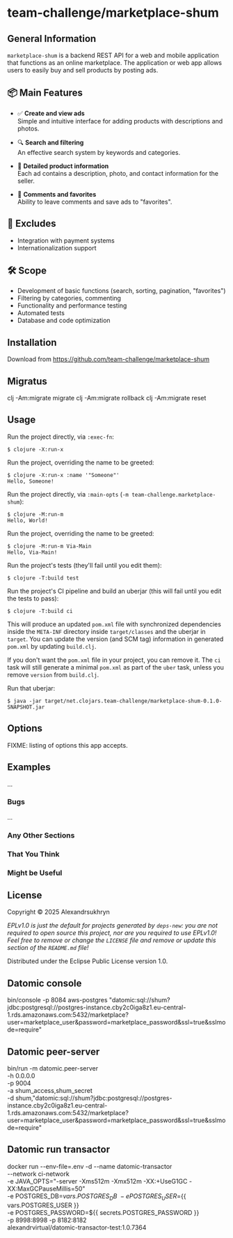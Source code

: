 # team-challenge/marketplace-shum

## General Information

`marketplace-shum` is a backend REST API for a web and mobile application that functions as an online marketplace. The application or web app allows users to easily buy and sell products by posting ads.

## 📦 Main Features

- ✅ **Create and view ads**  
  Simple and intuitive interface for adding products with descriptions and photos.
  
- 🔍 **Search and filtering**  
  An effective search system by keywords and categories.

- 📄 **Detailed product information**  
  Each ad contains a description, photo, and contact information for the seller.

- 💬 **Comments and favorites**  
  Ability to leave comments and save ads to "favorites".

## 🚫 Excludes

- Integration with payment systems
- Internationalization support

## 🛠 Scope

- Development of basic functions (search, sorting, pagination, "favorites")
- Filtering by categories, commenting
- Functionality and performance testing
- Automated tests
- Database and code optimization

## Installation

Download from https://github.com/team-challenge/marketplace-shum

## Migratus

clj -Am:migrate migrate
clj -Am:migrate rollback
clj -Am:migrate reset

## Usage

Run the project directly, via `:exec-fn`:

    $ clojure -X:run-x

Run the project, overriding the name to be greeted:

    $ clojure -X:run-x :name '"Someone"'
    Hello, Someone!

Run the project directly, via `:main-opts` (`-m team-challenge.marketplace-shum`):

    $ clojure -M:run-m
    Hello, World!

Run the project, overriding the name to be greeted:

    $ clojure -M:run-m Via-Main
    Hello, Via-Main!

Run the project's tests (they'll fail until you edit them):

    $ clojure -T:build test

Run the project's CI pipeline and build an uberjar (this will fail until you edit the tests to pass):

    $ clojure -T:build ci

This will produce an updated `pom.xml` file with synchronized dependencies inside the `META-INF`
directory inside `target/classes` and the uberjar in `target`. You can update the version (and SCM tag)
information in generated `pom.xml` by updating `build.clj`.

If you don't want the `pom.xml` file in your project, you can remove it. The `ci` task will
still generate a minimal `pom.xml` as part of the `uber` task, unless you remove `version`
from `build.clj`.

Run that uberjar:

    $ java -jar target/net.clojars.team-challenge/marketplace-shum-0.1.0-SNAPSHOT.jar

## Options

FIXME: listing of options this app accepts.

## Examples

...

### Bugs

...

### Any Other Sections
### That You Think
### Might be Useful

## License

Copyright © 2025 Alexandrsukhryn

_EPLv1.0 is just the default for projects generated by `deps-new`: you are not_
_required to open source this project, nor are you required to use EPLv1.0!_
_Feel free to remove or change the `LICENSE` file and remove or update this_
_section of the `README.md` file!_

Distributed under the Eclipse Public License version 1.0.

## Datomic console

bin/console -p 8084 aws-postgres "datomic:sql://shum?jdbc:postgresql://postgres-instance.cby2c0iga8z1.eu-central-1.rds.amazonaws.com:5432/marketplace?user=marketplace_user&password=marketplace_password&ssl=true&sslmode=require"

## Datomic peer-server 

bin/run -m datomic.peer-server \
  -h 0.0.0.0 \
  -p 9004 \
  -a shum_access,shum_secret \
  -d shum,"datomic:sql://shum?jdbc:postgresql://postgres-instance.cby2c0iga8z1.eu-central-1.rds.amazonaws.com:5432/marketplace?user=marketplace_user&password=marketplace_password&ssl=true&sslmode=require"

## Datomic run transactor

docker run --env-file=.env -d --name datomic-transactor \
            --network ci-network \
            -e JAVA_OPTS="-server -Xms512m -Xmx512m -XX:+UseG1GC -XX:MaxGCPauseMillis=50" \
            -e POSTGRES_DB=${{ vars.POSTGRES_DB }} \
            -e POSTGRES_USER=${{ vars.POSTGRES_USER }} \
            -e POSTGRES_PASSWORD=${{ secrets.POSTGRES_PASSWORD }} \
            -p 8998:8998 -p 8182:8182 \
            alexandrvirtual/datomic-transactor-test:1.0.7364
